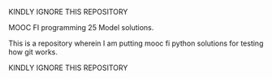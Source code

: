 KINDLY IGNORE THIS REPOSITORY 


MOOC FI programming 25 Model solutions.

This is a repository wherein I am putting mooc fi python solutions for testing how git works.



KINDLY IGNORE THIS REPOSITORY 